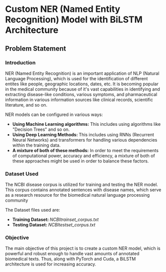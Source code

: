 # Custom NER (Named Entity Recognition) Model with BiLSTM Architecture

## Problem Statement

### Introduction

<p> NER (Named Entity Recognition) is an important application of NLP (Natural Language Processing), which is used for the identification of different entites like people, geographic locations, dates, etc. 
It is becoming popular in the medical community because of it's vast capabilities in identifying and extracting disease-like conditions, various symptoms, and pharmaceutical information in various information 
sources like clinical records, scientific literature, and so on. </p>
<p> NER models can be configured in various ways: </p>
<ul>
<li><b>Using Machine Learning algorithms:</b> This includes using algorithms like "Decision Trees" and so on.</li>
<li><b>Using Deep Learning Methods: </b> This includes using RNNs (Recurrent Neural Networks) and transformers for handling various dependencies within the training data.</li>
<li><b>A mixture of both of these methods:</b> In order to meet the requirements of computational power, accuracy and efficiency, a mixture of both of these approaches might be used in order to balance these factors.</li>
</ul>

### Dataset Used
<p>The NCBI disease corpus is utilized for training and testing the NER model. This corpus contains annotated sentences with disease names, which serve as a research resource for the biomedical natural language processing community</p>
<p>The Dataset files used are:</p>
<ul>
  <li><b> Training Dataset: </b> <i>NCBItrainset_corpus.txt</i></li>
  <li><b> Testing Dataset: </b> <i>NCBItestset_corpus.txt</i></li>
</ul>

### Objective
<p> The main objective of this project is to create a custom NER model, which is powerful and robust enough to handle vast amounts of annotated biomedical texts. Thus, along with PyTorch and Cuda, a BiLSTM 
  architecture is used for increasing accuracy. </p>
